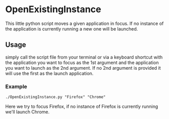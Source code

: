 # OpenExistingInstance
This little python script moves a given application in focus. If no instance of the application is currently running a new one will be launched.

## Usage
simply call the script file from your terminal or via a keyboard shortcut with the application you want to focus as the 1st argument and the application you want to launch as the 2nd argument. If no 2nd argument is provided it will use the first as the launch application. 

### Example
`./OpenExistingInstance.py "Firefox" "Chrome"`

Here we try to focus Firefox, if no instance of Firefox is currently running we'll launch Chrome.

